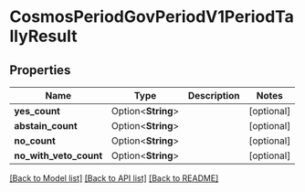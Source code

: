 # CosmosPeriodGovPeriodV1PeriodTallyResult

## Properties

Name | Type | Description | Notes
------------ | ------------- | ------------- | -------------
**yes_count** | Option<**String**> |  | [optional]
**abstain_count** | Option<**String**> |  | [optional]
**no_count** | Option<**String**> |  | [optional]
**no_with_veto_count** | Option<**String**> |  | [optional]

[[Back to Model list]](../README.md#documentation-for-models) [[Back to API list]](../README.md#documentation-for-api-endpoints) [[Back to README]](../README.md)


